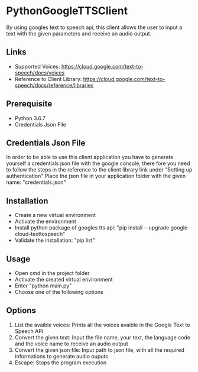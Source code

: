 # PythonGoogleTTSClient
By using googles text to speech api, this client allows the user to input a text with the given parameters and receive an audio output.

## Links
- Supported Voices: https://cloud.google.com/text-to-speech/docs/voices
- Reference to Client Library: https://cloud.google.com/text-to-speech/docs/reference/libraries

## Prerequisite
- Python 3.6.7
- Credentials Json File

## Credentials Json File
In order to be able to use this client application you have to generate yourself a credentials json file with the google console, there fore you need to follow the steps in the reference to the client library link under "Setting up authentication"
Place the json file in your application folder with the given name: "credentials.json"

## Installation
- Create a new virtual environment
- Activate the environment
- Install python package of googles tts api: "pip install --upgrade google-cloud-texttospeech"
- Validate the installation: "pip list"

## Usage
- Open cmd in the project folder
- Activate the created virtual environment
- Enter "python main.py"
- Choose one of the following options

## Options
1. List the avaible voices: Prints all the voices avaible in the Google Text to Speech API
2. Convert the given text: Input the file name, your text, the language code and the voice name to receive an audio output
3. Convert the given json file: Input path to json file, with all the required informations to generate audio ouputs
4. Escape: Stops the program execution

